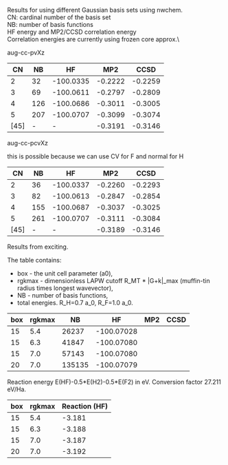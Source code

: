 Results for using different Gaussian basis sets using nwchem.\
CN: cardinal number of the basis set\
NB: number of basis functions\
HF energy and MP2/CCSD correlation energy\
Correlation energies are currently using frozen core approx.\


aug-cc-pvXz

| CN | NB| HF | MP2 | CCSD |
|--- | ---|---| ---| ---|
| 2 |  32 | -100.0335 | -0.2222 | -0.2259 |
| 3 |  69 | -100.0611 | -0.2797 | -0.2809 |
| 4 | 126 | -100.0686 | -0.3011 | -0.3005 |
| 5 | 207 | -100.0707 | -0.3099 | -0.3074 |
|[45] | - |     -     | -0.3191 | -0.3146 |

aug-cc-pcvXz

this is possible because we can use CV for F and normal for H


| CN | NB |HF | MP2 | CCSD |
|--- | ---|---| ---| ---|
| 2 |  36 | -100.0337 | -0.2260 | -0.2293 |
| 3 |  82 | -100.0613 | -0.2847 | -0.2854 |
| 4 | 155 | -100.0687 | -0.3037 | -0.3025 |
| 5 | 261 | -100.0707 | -0.3111 | -0.3084 |
|[45]| -  |    -      | -0.3189 | -0.3146 |

Results from exciting.

The table contains: 
* box - the unit cell parameter (a0),
* rgkmax - dimensionless LAPW cutoff R\_MT * |G+k|\_max (muffin-tin radius times longest wavevector),
* NB - number of basis functions,
* total energies.
R_H=0.7 a_0, R_F=1.0 a_0. 

| box | rgkmax | NB | HF | MP2 | CCSD |
|--- | ---| ---|---| ---| ---|
| 15  | 5.4  | 26237  | -100.07028 | | |
| 15  | 6.3  | 41847  | -100.07080 | | |
| 15  | 7.0  | 57143  | -100.07080 | | |
| 20  | 7.0  | 135135 | -100.07079 | | |

Reaction energy E(HF)-0.5\*E(H2)-0.5\*E(F2) in eV. Conversion factor 27.211 eV/Ha.

| box | rgkmax | Reaction (HF) | 
|--- | ---| ---|
| 15  | 5.4  |  -3.181 |
| 15  | 6.3  |  -3.188 |
| 15  | 7.0  |  -3.187 |
| 20  | 7.0  |  -3.192 |
